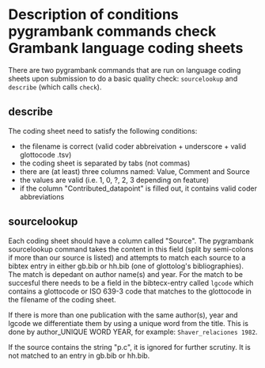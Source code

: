# Description of conditions pygrambank commands check Grambank language coding sheets

There are two pygrambank commands that are run on language coding sheets upon submission to do a basic quality check: `sourcelookup` and `describe` (which calls `check`).

## describe
The coding sheet need to satisfy the following conditions:

* the filename is correct (valid coder abbreivation + underscore + valid glottocode .tsv)
* the coding sheet is separated by tabs (not commas)
* there are (at least) three columns named: Value, Comment and Source
* the values are valid (i.e. 1, 0, ?, 2, 3 depending on feature)
* if the column "Contributed_datapoint" is filled out, it contains valid coder abbreviations

## sourcelookup
Each coding sheet should have a column called "Source". The pygrambank sourcelookup command takes the content in this field (split by semi-colons if more than our source is listed) and attempts to match each source to a bibtex entry in either gb.bib or hh.bib (one of glottolog's bibliographies). The match is depedant on author name(s) and year. For the match to be succesful there needs to be a field in the bibtecx-entry called `lgcode` which contains a glottocode or ISO 639-3 code that matches to the glottocode in the filename of the coding sheet.

If there is more than one publication with the same author(s), year and lgcode we differentiate them by using a unique word from the title. This is done by author_UNIQUE WORD YEAR, for example: `Shaver_relaciones 1982`. 

If the source contains the string "p.c", it is ignored for further scrutiny. It is not matched to an entry in gb.bib or hh.bib.
